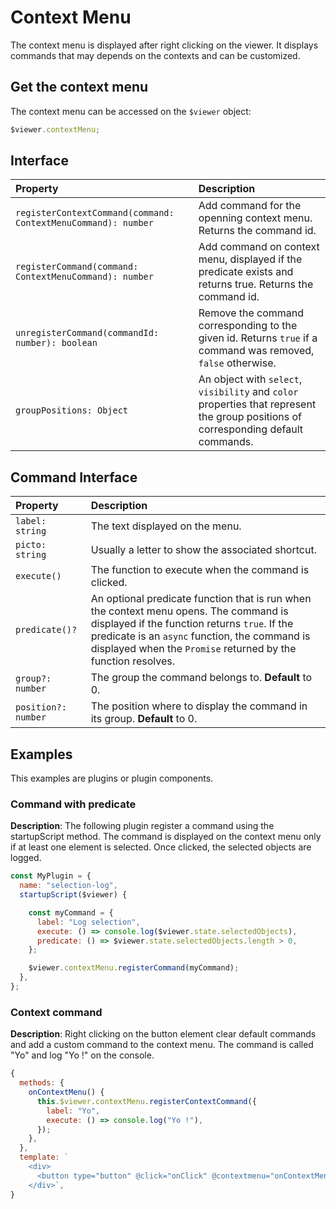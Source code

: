 # Context Menu

The context menu is displayed after right clicking on the viewer. It displays commands that may depends on the contexts and can be customized.

## Get the context menu

The context menu can be accessed on the `$viewer` object:

```javascript
$viewer.contextMenu;
```

## Interface

| Property                                                      | Description                                                                                                                        |
| :------------------------------------------------------------ | :--------------------------------------------------------------------------------------------------------------------------------- |
| `registerContextCommand(command: ContextMenuCommand): number` | Add command for the openning context menu. Returns the command id.                                                                 |
| `registerCommand(command: ContextMenuCommand): number`        | Add command on context menu, displayed if the predicate exists and returns true. Returns the command id.                           |
| `unregisterCommand(commandId: number): boolean`               | Remove the command corresponding to the given id. Returns `true` if a command was removed, `false` otherwise.                      |
| `groupPositions: Object`                                      | An object with `select`, `visibility` and `color` properties that represent the group positions of corresponding default commands. |

## Command Interface

| Property            | Description                                                                                                                       |
| :------------------ | :-------------------------------------------------------------------------------------------------------------------------------- |
| `label: string`     | The text displayed on the menu.                                                                                                   |
| `picto: string`     | Usually a letter to show the associated shortcut.                                                                                 |
| `execute()`         | The function to execute when the command is clicked.                                                                              |
| `predicate()?`      | An optional predicate function that is run when the context menu opens. The command is displayed if the function returns `true`. If the predicate is an `async` function, the command is displayed when the `Promise` returned by the function resolves. |
| `group?: number`    | The group the command belongs to. **Default** to 0.                                                                               |
| `position?: number` | The position where to display the command in its group. **Default** to 0.                                                         |

## Examples

This examples are plugins or plugin components.

### Command with predicate

**Description**: The following plugin register a command using the startupScript method. The command is displayed on the context menu only if at least one element is selected. Once clicked, the selected objects are logged.

```javascript
const MyPlugin = {
  name: "selection-log",
  startupScript($viewer) {

    const myCommand = {
      label: "Log selection",
      execute: () => console.log($viewer.state.selectedObjects),
      predicate: () => $viewer.state.selectedObjects.length > 0,
    };

    $viewer.contextMenu.registerCommand(myCommand);
  },
};
```

### Context command

**Description**: Right clicking on the button element clear default commands and add a custom command to the context menu. The command is called "Yo" and log "Yo !" on the console.

```javascript
{
  methods: {
    onContextMenu() {
      this.$viewer.contextMenu.registerContextCommand({
        label: "Yo",
        execute: () => console.log("Yo !"),
      });
    },
  },
  template: `
    <div>
      <button type="button" @click="onClick" @contextmenu="onContextMenu">Click me!</button>
    </div>`,
}
```
